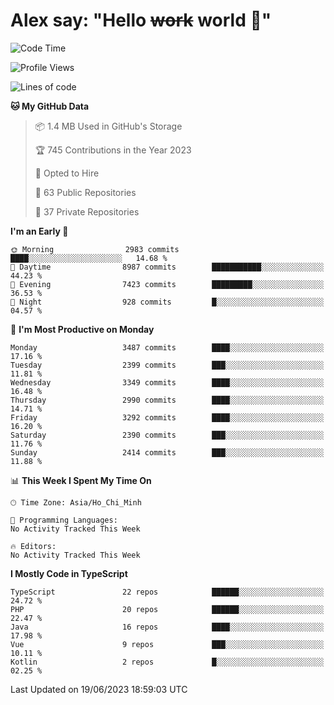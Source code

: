 # Alex say: "Hello ~~work~~ world 🐾"

<!--START_SECTION:waka-->
![Code Time](http://img.shields.io/badge/Code%20Time-839%20hrs%205%20mins-blue)

![Profile Views](http://img.shields.io/badge/Profile%20Views-0-blue)

![Lines of code](https://img.shields.io/badge/From%20Hello%20World%20I%27ve%20Written-41.1%20million%20lines%20of%20code-blue)

**🐱 My GitHub Data** 

> 📦 1.4 MB Used in GitHub's Storage 
 > 
> 🏆 745 Contributions in the Year 2023
 > 
> 💼 Opted to Hire
 > 
> 📜 63 Public Repositories 
 > 
> 🔑 37 Private Repositories 
 > 
**I'm an Early 🐤** 

```text
🌞 Morning                2983 commits        ████░░░░░░░░░░░░░░░░░░░░░   14.68 % 
🌆 Daytime                8987 commits        ███████████░░░░░░░░░░░░░░   44.23 % 
🌃 Evening                7423 commits        █████████░░░░░░░░░░░░░░░░   36.53 % 
🌙 Night                  928 commits         █░░░░░░░░░░░░░░░░░░░░░░░░   04.57 % 
```
📅 **I'm Most Productive on Monday** 

```text
Monday                   3487 commits        ████░░░░░░░░░░░░░░░░░░░░░   17.16 % 
Tuesday                  2399 commits        ███░░░░░░░░░░░░░░░░░░░░░░   11.81 % 
Wednesday                3349 commits        ████░░░░░░░░░░░░░░░░░░░░░   16.48 % 
Thursday                 2990 commits        ████░░░░░░░░░░░░░░░░░░░░░   14.71 % 
Friday                   3292 commits        ████░░░░░░░░░░░░░░░░░░░░░   16.20 % 
Saturday                 2390 commits        ███░░░░░░░░░░░░░░░░░░░░░░   11.76 % 
Sunday                   2414 commits        ███░░░░░░░░░░░░░░░░░░░░░░   11.88 % 
```


📊 **This Week I Spent My Time On** 

```text
🕑︎ Time Zone: Asia/Ho_Chi_Minh

💬 Programming Languages: 
No Activity Tracked This Week

🔥 Editors: 
No Activity Tracked This Week
```

**I Mostly Code in TypeScript** 

```text
TypeScript               22 repos            ██████░░░░░░░░░░░░░░░░░░░   24.72 % 
PHP                      20 repos            ██████░░░░░░░░░░░░░░░░░░░   22.47 % 
Java                     16 repos            ████░░░░░░░░░░░░░░░░░░░░░   17.98 % 
Vue                      9 repos             ███░░░░░░░░░░░░░░░░░░░░░░   10.11 % 
Kotlin                   2 repos             █░░░░░░░░░░░░░░░░░░░░░░░░   02.25 % 
```




 Last Updated on 19/06/2023 18:59:03 UTC
<!--END_SECTION:waka-->
